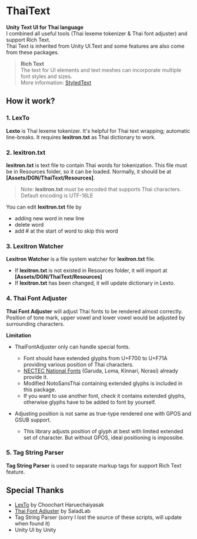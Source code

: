 # ThaiText
 **Unity Text UI for Thai language**<br>
 I combined all useful tools (Thai lexeme tokenizer & Thai font adjuster) and support Rich Text.<br>
 Thai Text is inherited from Unity UI.Text and some features are also come from these packages.

>**Rich Text**<br>
 The text for UI elements and text meshes can incorporate multiple font styles and sizes.<br>
 More information: [StyledText](https://docs.unity3d.com/Packages/com.unity.ugui@1.0/manual/StyledText.html)

## How it work?

### 1. LexTo

**Lexto** is Thai lexeme tokenizer. It's helpful for Thai text wrapping; automatic line-breaks.
It requires **lexitron.txt** as Thai dictionary to work.

### 2. lexitron.txt

**lexitron.txt** is text file to contain Thai words for tokenization.
This file must be in Resources folder, so it can be loaded.
Normally, it should be at **[Assets/DGN/ThaiText/Resources]**.
    
>Note: **lexitron.txt** must be encoded that supports Thai characters. Default encoding is UTF-16LE

You can edit **lexitron.txt** file by
- adding new word in new line
- delete word
- add # at the start of word to skip this word

### 3. Lexitron Watcher
    
**Lexitron Watcher** is a file system watcher for **lexitron.txt** file.
- If **lexitron.txt** is not existed in Resources folder, it will import at **[Assets/DGN/ThaiText/Resources]**
- If **lexitron.txt** has been changed, it will update dictionary in Lexto.

### 4. Thai Font Adjuster
    
**Thai Font Adjuster** will adjust Thai fonts to be rendered almost correctly.
Position of tone mark, upper vowel and lower vowel would be adjusted by surrounding characters.

**Limitation**
- ThaiFontAdjuster only can handle special fonts.
  - Font should have extended glyphs from U+F700 to U+F71A providing various position of Thai characters.
  - [NECTEC National Fonts](http://www.nectec.or.th/pub/review-software/font/national-fonts.html) (Garuda, Loma, Kinnari, Norasi) already provide it.
  - Modified NotoSansThai containing extended glyphs is included in this package.
  - If you want to use another font, check it contains extended glyphs, otherwise glyphs have to be added to font by yourself.

- Adjusting position is not same as true-type rendered one with GPOS and GSUB support.
  - This library adjusts position of glyph at best with limited extended set of character.
		But without GPOS, ideal positioning is impossibe.

 ### 5. Tag String Parser
**Tag String Parser** is used to separate markup tags for support Rich Text feature.

## Special Thanks
- [LexTo](http://www.sansarn.com/lexto/) by Choochart Haruechaiyasak
- [Thai Font Adjuster](https://github.com/SaladLab/Unity3D.ThaiFontAdjuster) by SaladLab
- Tag String Parser (sorry I lost the source of these scripts, will update when found it)
- Unity UI by Unity
